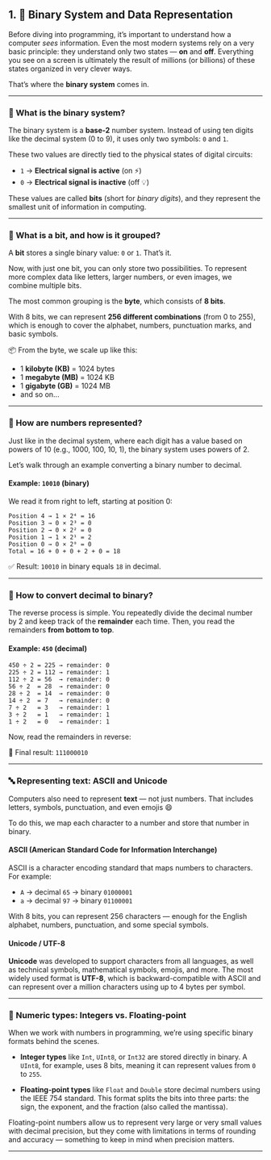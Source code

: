## 1. 🧠 Binary System and Data Representation

Before diving into programming, it’s important to understand how a computer *sees* information. Even the most modern systems rely on a very basic principle: they understand only two states — **on** and **off**. Everything you see on a screen is ultimately the result of millions (or billions) of these states organized in very clever ways.

That’s where the **binary system** comes in.

---

### 🔢 What is the binary system?

The binary system is a **base-2** number system. Instead of using ten digits like the decimal system (0 to 9), it uses only two symbols: `0` and `1`.

These two values are directly tied to the physical states of digital circuits:

- `1` → **Electrical signal is active** (on ⚡)  
- `0` → **Electrical signal is inactive** (off 💡)

These values are called **bits** (short for *binary digits*), and they represent the smallest unit of information in computing.

---

### 🧱 What is a bit, and how is it grouped?

A **bit** stores a single binary value: `0` or `1`. That’s it.

Now, with just one bit, you can only store two possibilities. To represent more complex data like letters, larger numbers, or even images, we combine multiple bits.

The most common grouping is the **byte**, which consists of **8 bits**.

With 8 bits, we can represent **256 different combinations** (from 0 to 255), which is enough to cover the alphabet, numbers, punctuation marks, and basic symbols.

📦 From the byte, we scale up like this:

- 1 **kilobyte (KB)** = 1024 bytes  
- 1 **megabyte (MB)** = 1024 KB  
- 1 **gigabyte (GB)** = 1024 MB  
- and so on...

---

### 🧮 How are numbers represented?

Just like in the decimal system, where each digit has a value based on powers of 10 (e.g., 1000, 100, 10, 1), the binary system uses powers of 2.

Let’s walk through an example converting a binary number to decimal.

#### Example: `10010` (binary)

We read it from right to left, starting at position 0:

```
Position 4 → 1 × 2⁴ = 16  
Position 3 → 0 × 2³ = 0  
Position 2 → 0 × 2² = 0  
Position 1 → 1 × 2¹ = 2  
Position 0 → 0 × 2⁰ = 0  
Total = 16 + 0 + 0 + 2 + 0 = 18
```

✅ Result: `10010` in binary equals `18` in decimal.

---

### 🔁 How to convert decimal to binary?

The reverse process is simple. You repeatedly divide the decimal number by 2 and keep track of the **remainder** each time. Then, you read the remainders **from bottom to top**.

#### Example: `450` (decimal)

```
450 ÷ 2 = 225 → remainder: 0  
225 ÷ 2 = 112 → remainder: 1  
112 ÷ 2 = 56  → remainder: 0  
56 ÷ 2  = 28  → remainder: 0  
28 ÷ 2  = 14  → remainder: 0  
14 ÷ 2  = 7   → remainder: 0  
7 ÷ 2   = 3   → remainder: 1  
3 ÷ 2   = 1   → remainder: 1  
1 ÷ 2   = 0   → remainder: 1
```

Now, read the remainders in reverse:

📘 Final result: `111000010`

---

### 🔤 Representing text: ASCII and Unicode

Computers also need to represent **text** — not just numbers. That includes letters, symbols, punctuation, and even emojis 😄

To do this, we map each character to a number and store that number in binary.

#### ASCII (American Standard Code for Information Interchange)

ASCII is a character encoding standard that maps numbers to characters. For example:

- `A` → decimal `65` → binary `01000001`  
- `a` → decimal `97` → binary `01100001`

With 8 bits, you can represent 256 characters — enough for the English alphabet, numbers, punctuation, and some special symbols.

#### Unicode / UTF-8

**Unicode** was developed to support characters from all languages, as well as technical symbols, mathematical symbols, emojis, and more. The most widely used format is **UTF-8**, which is backward-compatible with ASCII and can represent over a million characters using up to 4 bytes per symbol.

---

### 🔬 Numeric types: Integers vs. Floating-point

When we work with numbers in programming, we’re using specific binary formats behind the scenes.

- **Integer types** like `Int`, `UInt8`, or `Int32` are stored directly in binary. A `UInt8`, for example, uses 8 bits, meaning it can represent values from `0` to `255`.

- **Floating-point types** like `Float` and `Double` store decimal numbers using the IEEE 754 standard. This format splits the bits into three parts: the sign, the exponent, and the fraction (also called the mantissa).

Floating-point numbers allow us to represent very large or very small values with decimal precision, but they come with limitations in terms of rounding and accuracy — something to keep in mind when precision matters.

---

